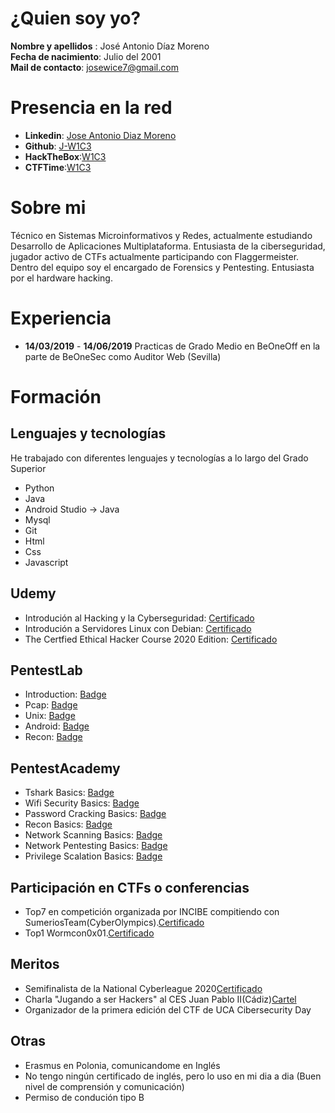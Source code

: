 # ¿Quien soy yo?
**Nombre y apellidos** : José Antonio Díaz Moreno  
**Fecha de nacimiento**: Julio del 2001  
**Mail de contacto**: josewice7@gmail.com

# Presencia en la red

- **Linkedin**: [Jose Antonio Diaz Moreno](https://www.linkedin.com/in/jose-antonio-diaz-moreno-07ba40171/)
- **Github**: [J-W1C3](https://github.com/J-W1C3)
- **HackTheBox**:[W1C3](https://www.hackthebox.eu/home/users/profile/139937)
- **CTFTime**:[W1C3](https://ctftime.org/user/54814)

# Sobre mi
Técnico en Sistemas Microinformativos y Redes, actualmente estudiando Desarrollo de Aplicaciones Multiplataforma. Entusiasta de la ciberseguridad, jugador activo de CTFs actualmente participando con Flaggermeister. Dentro del equipo soy el encargado de Forensics y Pentesting. Entusiasta por el hardware hacking. 

# Experiencia
- **14/03/2019** - **14/06/2019** Practicas de Grado Medio en BeOneOff en la parte de BeOneSec como Auditor Web (Sevilla)

# Formación

## Lenguajes y tecnologías

He trabajado con diferentes lenguajes y tecnologías a lo largo del Grado Superior

- Python
- Java
- Android Studio -> Java
- Mysql
- Git
- Html
- Css
- Javascript


## Udemy
- Introdución al Hacking y la Cyberseguridad: [Certificado]()
- Introdución a Servidores Linux con Debian: [Certificado]()
- The Certfied Ethical Hacker Course 2020 Edition: [Certificado]()

## PentestLab
- Introduction: [Badge]()
- Pcap: [Badge]()
- Unix: [Badge]()
- Android: [Badge]()
- Recon: [Badge]()


## PentestAcademy
- Tshark Basics: [Badge](https://www.credential.net/d50c1d47-1b68-4c4e-9345-264e8e294412)
- Wifi Security Basics: [Badge](https://www.credential.net/48850423-be7b-4610-974b-b29a4abd0424)
- Password Cracking Basics: [Badge](https://www.credential.net/ba6e93ad-02a0-4273-9010-52c4e83a243a)
- Recon Basics: [Badge](https://www.credential.net/0b621fca-adc2-454b-b510-d03da15156cc)
- Network Scanning Basics: [Badge](https://www.credential.net/c80a48a7-02fb-475b-bb24-70605449dd49)
- Network Pentesting Basics: [Badge](https://www.credential.net/08b7c6b2-fbc4-4540-8fd7-7e531146da57)
- Privilege Scalation Basics: [Badge](https://www.credential.net/81b9e48e-61ca-4a09-a279-c092e6d6b26c)


## Participación en CTFs o conferencias
- Top7 en competición organizada por INCIBE compitiendo con SumeriosTeam(CyberOlympics).[Certificado]()
- Top1 Wormcon0x01.[Certificado]()

## Meritos
- Semifinalista de la National Cyberleague 2020[Certificado]()
- Charla "Jugando a ser Hackers" al CES Juan Pablo II(Cádiz)[Cartel]()
- Organizador de la primera edición del CTF de UCA Cibersecurity Day



## Otras
- Erasmus en Polonia, comunicandome en Inglés
- No tengo ningún certificado de inglés, pero lo uso en mi dia a dia (Buen nivel de comprensión y comunicación)
- Permiso de condución tipo B



